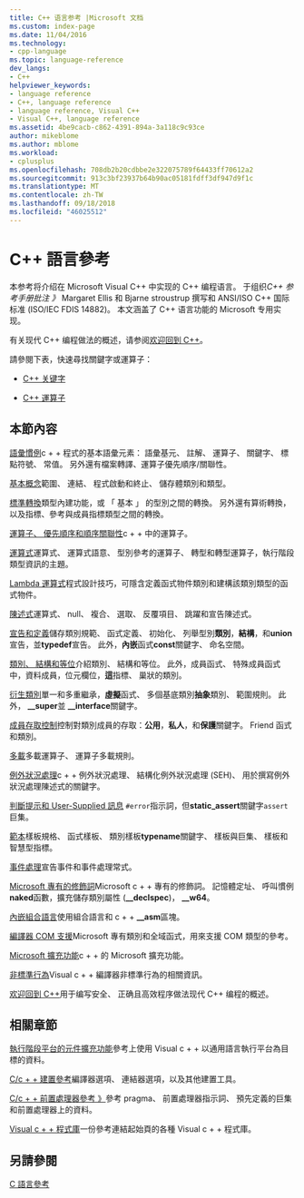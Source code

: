 ```yaml
---
title: C++ 语言参考 |Microsoft 文档
ms.custom: index-page
ms.date: 11/04/2016
ms.technology:
- cpp-language
ms.topic: language-reference
dev_langs:
- C++
helpviewer_keywords:
- language reference
- C++, language reference
- language reference, Visual C++
- Visual C++, language reference
ms.assetid: 4be9cacb-c862-4391-894a-3a118c9c93ce
author: mikeblome
ms.author: mblome
ms.workload:
- cplusplus
ms.openlocfilehash: 708db2b20cdbbe2e322075789f64433ff70612a2
ms.sourcegitcommit: 913c3bf23937b64b90ac05181fdff3df947d9f1c
ms.translationtype: MT
ms.contentlocale: zh-TW
ms.lasthandoff: 09/18/2018
ms.locfileid: "46025512"
---
```

# <a name="c-language-reference"></a>C++ 語言參考

本参考将介绍在 Microsoft Visual C++ 中实现的 C++ 编程语言。 于组织*C++ 参考手册批注 》* Margaret Ellis 和 Bjarne stroustrup 撰写和 ANSI/ISO C++ 国际标准 (ISO/IEC FDIS 14882)。 本文涵盖了 C++ 语言功能的 Microsoft 专用实现。 

有关现代 C++ 编程做法的概述，请参阅[欢迎回到 C++](welcome-back-to-cpp-modern-cpp.md)。

請參閱下表，快速尋找關鍵字或運算子：

- [C++ 关键字](../cpp/keywords-cpp.md)

- [C++ 運算子](../cpp/cpp-built-in-operators-precedence-and-associativity.md)

## <a name="in-this-section"></a>本節內容

[語彙慣例](../cpp/lexical-conventions.md)c + + 程式的基本語彙元素： 語彙基元、 註解、 運算子、 關鍵字、 標點符號、 常值。 另外還有檔案轉譯、運算子優先順序/關聯性。

[基本概念](../cpp/basic-concepts-cpp.md)範圍、 連結、 程式啟動和終止、 儲存體類別和類型。

[標準轉換](../cpp/standard-conversions.md)類型內建功能，或 「 基本 」 的型別之間的轉換。 另外還有算術轉換，以及指標、參考與成員指標類型之間的轉換。

[運算子、 優先順序和順序關聯性](../cpp/cpp-built-in-operators-precedence-and-associativity.md)c + + 中的運算子。

[運算式](../cpp/expressions-cpp.md)運算式、 運算式語意、 型別參考的運算子、 轉型和轉型運算子，執行階段類型資訊的主題。

[Lambda 運算式](../cpp/lambda-expressions-in-cpp.md)程式設計技巧，可隱含定義函式物件類別和建構該類別類型的函式物件。

[陳述式](../cpp/statements-cpp.md)運算式、 null、 複合、 選取、 反覆項目、 跳躍和宣告陳述式。

[宣告和定義](declarations-and-definitions-cpp.md)儲存類別規範、 函式定義、 初始化、 列舉型別**類別**，**結構**，和**union**宣告，並**typedef**宣告。 此外，**內嵌**函式**const**關鍵字、 命名空間。

[類別、 結構和等位](../cpp/classes-and-structs-cpp.md)介紹類別、 結構和等位。 此外，成員函式、 特殊成員函式中，資料成員，位元欄位，**這**指標、 巢狀的類別。

[衍生類別](../cpp/inheritance-cpp.md)單一和多重繼承，**虛擬**函式、 多個基底類別**抽象**類別、 範圍規則。 此外， **__super**並 **__interface**關鍵字。

[成員存取控制](../cpp/member-access-control-cpp.md)控制對類別成員的存取：**公用**，**私人**，和**保護**關鍵字。 Friend 函式和類別。

[多載](operator-overloading.md)多載運算子、 運算子多載規則。

[例外狀況處理](../cpp/exception-handling-in-visual-cpp.md)c + + 例外狀況處理、 結構化例外狀況處理 (SEH)、 用於撰寫例外狀況處理陳述式的關鍵字。

[判斷提示和 User-Supplied 訊息](../cpp/assertion-and-user-supplied-messages-cpp.md)
 `#error`指示詞，但**static_assert**關鍵字`assert`巨集。

[範本](../cpp/templates-cpp.md)樣板規格、 函式樣板、 類別樣板**typename**關鍵字、 樣板與巨集、 樣板和智慧型指標。

[事件處理](../cpp/event-handling.md)宣告事件和事件處理常式。

[Microsoft 專有的修飾詞](../cpp/microsoft-specific-modifiers.md)Microsoft c + + 專有的修飾詞。 記憶體定址、 呼叫慣例**naked**函數，擴充儲存類別屬性 (**__declspec**)， **__w64**。

[內嵌組合語言](../assembler/inline/inline-assembler.md)使用組合語言和 c + + **__asm**區塊。

[編譯器 COM 支援](../cpp/compiler-com-support.md)Microsoft 專有類別和全域函式，用來支援 COM 類型的參考。

[Microsoft 擴充功能](../cpp/microsoft-extensions.md)c + + 的 Microsoft 擴充功能。

[非標準行為](../cpp/nonstandard-behavior.md)Visual c + + 編譯器非標準行為的相關資訊。

[欢迎回到 C++](welcome-back-to-cpp-modern-cpp.md)用于编写安全、 正确且高效程序做法现代 C++ 编程的概述。

## <a name="related-sections"></a>相關章節

[執行階段平台的元件擴充功能](../windows/component-extensions-for-runtime-platforms.md)參考上使用 Visual c + + 以通用語言執行平台為目標的資料。

[C/c + + 建置參考](../build/reference/c-cpp-building-reference.md)編譯器選項、 連結器選項，以及其他建置工具。

[C/c + + 前置處理器參考 》](../preprocessor/c-cpp-preprocessor-reference.md)參考 pragma、 前置處理器指示詞、 預先定義的巨集和前置處理器上的資料。

[Visual c + + 程式庫](../standard-library/cpp-standard-library-reference.md)一份參考連結起始頁的各種 Visual c + + 程式庫。

## <a name="see-also"></a>另請參閱

[C 語言參考](../c-language/c-language-reference.md)